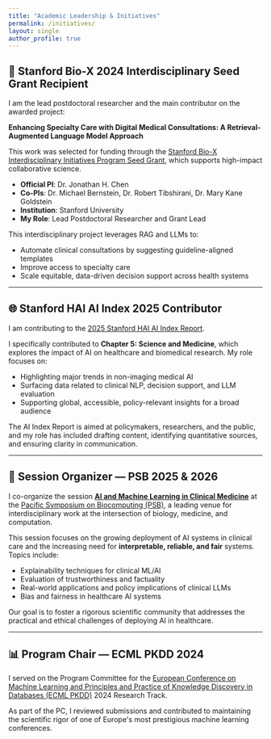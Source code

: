 ```yaml
---
title: "Academic Leadership & Initiatives"
permalink: /initiatives/
layout: single
author_profile: true
---
```


## 🧬 Stanford Bio-X 2024 Interdisciplinary Seed Grant Recipient

I am the lead postdoctoral researcher and the main contributor on the awarded project:

**Enhancing Specialty Care with Digital Medical Consultations: A Retrieval-Augmented Language Model Approach**

This work was selected for funding through the [Stanford Bio-X Interdisciplinary Initiatives Program Seed Grant](https://biox.stanford.edu/research/seed-grants/interdisciplinary-initiatives-program-seed-grant-enhancing-specialty-care), which supports high-impact collaborative science.

- **Official PI**: Dr. Jonathan H. Chen  
- **Co-PIs**: Dr. Michael Bernstein, Dr. Robert Tibshirani, Dr. Mary Kane Goldstein  
- **Institution**: Stanford University  
- **My Role**: Lead Postdoctoral Researcher and Grant Lead 

This interdisciplinary project leverages RAG and LLMs to:
- Automate clinical consultations by suggesting guideline-aligned templates
- Improve access to specialty care
- Scale equitable, data-driven decision support across health systems

---


## 🌐 Stanford HAI AI Index 2025 Contributor

I am contributing to the [2025 Stanford HAI AI Index Report](https://hai.stanford.edu/ai-index/2025-ai-index-report).

I specifically contributed to **Chapter 5: Science and Medicine**, which explores the impact of AI on healthcare and biomedical research. My role focuses on:
- Highlighting major trends in non-imaging medical AI
- Surfacing data related to clinical NLP, decision support, and LLM evaluation
- Supporting global, accessible, policy-relevant insights for a broad audience

The AI Index Report is aimed at policymakers, researchers, and the public, and my role has included drafting content, identifying quantitative sources, and ensuring clarity in communication.

---

  
## 🧠 Session Organizer — PSB 2025 & 2026

I co-organize the session **[AI and Machine Learning in Clinical Medicine](https://psb.stanford.edu/callfor/papers/ai.html)** at the [Pacific Symposium on Biocomputing (PSB)](https://psb.stanford.edu/), a leading venue for interdisciplinary work at the intersection of biology, medicine, and computation.

This session focuses on the growing deployment of AI systems in clinical care and the increasing need for **interpretable, reliable, and fair** systems. Topics include:
- Explainability techniques for clinical ML/AI
- Evaluation of trustworthiness and factuality
- Real-world applications and policy implications of clinical LLMs
- Bias and fairness in healthcare AI systems

Our goal is to foster a rigorous scientific community that addresses the practical and ethical challenges of deploying AI in healthcare. 

---


## 📊 Program Chair — ECML PKDD 2024

I served on the Program Committee for the [European Conference on Machine Learning and Principles and Practice of Knowledge Discovery in Databases (ECML PKDD)](https://ecmlpkdd.org/2024/) 2024 Research Track.

As part of the PC, I reviewed submissions and contributed to maintaining the scientific rigor of one of Europe's most prestigious machine learning conferences.
  


